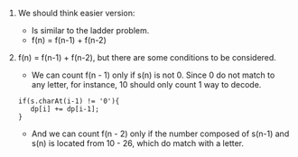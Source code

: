 1. We should think easier version:
    - Is similar to the ladder problem.
    - f(n) = f(n-1) + f(n-2)
  
2. f(n) = f(n-1) + f(n-2), but there are some conditions to be considered.
    - We can count f(n - 1) only if s(n) is not 0.
    Since 0 do not match to any letter, for instance, 10 should only count 1 way to decode.
    ```
    if(s.charAt(i-1) != '0'){
       dp[i] += dp[i-1];
    }
    ```
    - And we can count f(n - 2) only if the number composed of s(n-1) and s(n) is located from 10 - 26, which do match with a letter.
